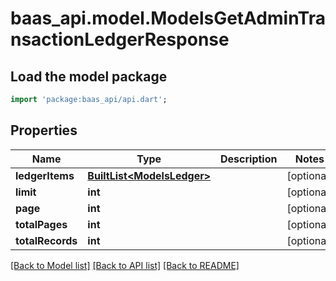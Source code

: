 # baas_api.model.ModelsGetAdminTransactionLedgerResponse

## Load the model package
```dart
import 'package:baas_api/api.dart';
```

## Properties
Name | Type | Description | Notes
------------ | ------------- | ------------- | -------------
**ledgerItems** | [**BuiltList&lt;ModelsLedger&gt;**](ModelsLedger.md) |  | [optional] 
**limit** | **int** |  | [optional] 
**page** | **int** |  | [optional] 
**totalPages** | **int** |  | [optional] 
**totalRecords** | **int** |  | [optional] 

[[Back to Model list]](../README.md#documentation-for-models) [[Back to API list]](../README.md#documentation-for-api-endpoints) [[Back to README]](../README.md)


